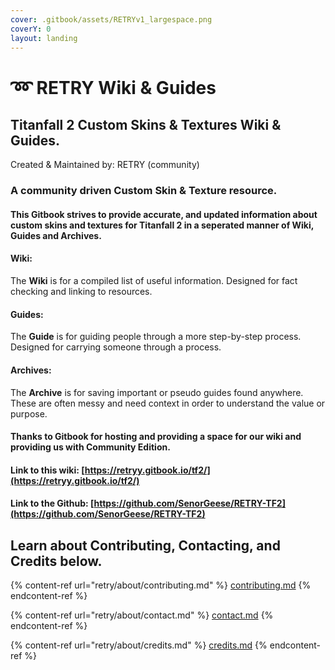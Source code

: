 ```yaml
---
cover: .gitbook/assets/RETRYv1_largespace.png
coverY: 0
layout: landing
---
```


# ➿ RETRY Wiki & Guides

## Titanfall 2 Custom Skins & Textures Wiki & Guides.

Created & Maintained by: RETRY (community)

### A community driven Custom Skin & Texture resource.

#### This Gitbook strives to provide accurate, and updated information about custom skins and textures for Titanfall 2 in a seperated manner of Wiki, Guides and Archives.

#### Wiki:

The **Wiki** is for a compiled list of useful information. Designed for fact checking and linking to resources.

#### Guides:

The **Guide** is for guiding people through a more step-by-step process. Designed for carrying someone through a process.

#### Archives:

The **Archive** is for saving important or pseudo guides found anywhere. These are often messy and need context in order to understand the value or purpose.

#### Thanks to Gitbook for hosting and providing a space for our wiki and providing us with Community Edition.

#### Link to this wiki: [https://retryy.gitbook.io/tf2/](https://retryy.gitbook.io/tf2/)

#### Link to the Github: [https://github.com/SenorGeese/RETRY-TF2](https://github.com/SenorGeese/RETRY-TF2)

## Learn about Contributing, Contacting, and Credits below.

{% content-ref url="retry/about/contributing.md" %}
[contributing.md](retry/about/contributing.md)
{% endcontent-ref %}

{% content-ref url="retry/about/contact.md" %}
[contact.md](retry/about/contact.md)
{% endcontent-ref %}

{% content-ref url="retry/about/credits.md" %}
[credits.md](retry/about/credits.md)
{% endcontent-ref %}
